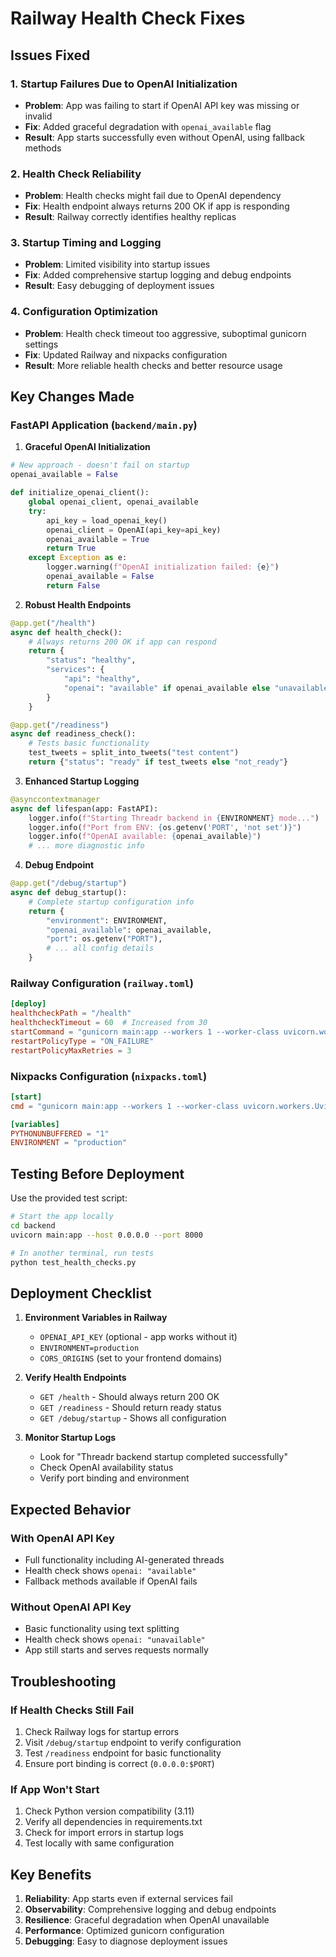 # Railway Health Check Fixes

## Issues Fixed

### 1. **Startup Failures Due to OpenAI Initialization**
- **Problem**: App was failing to start if OpenAI API key was missing or invalid
- **Fix**: Added graceful degradation with `openai_available` flag
- **Result**: App starts successfully even without OpenAI, using fallback methods

### 2. **Health Check Reliability**
- **Problem**: Health checks might fail due to OpenAI dependency
- **Fix**: Health endpoint always returns 200 OK if app is responding
- **Result**: Railway correctly identifies healthy replicas

### 3. **Startup Timing and Logging**
- **Problem**: Limited visibility into startup issues
- **Fix**: Added comprehensive startup logging and debug endpoints
- **Result**: Easy debugging of deployment issues

### 4. **Configuration Optimization**
- **Problem**: Health check timeout too aggressive, suboptimal gunicorn settings
- **Fix**: Updated Railway and nixpacks configuration
- **Result**: More reliable health checks and better resource usage

## Key Changes Made

### FastAPI Application (`backend/main.py`)

1. **Graceful OpenAI Initialization**
```python
# New approach - doesn't fail on startup
openai_available = False

def initialize_openai_client():
    global openai_client, openai_available
    try:
        api_key = load_openai_key()
        openai_client = OpenAI(api_key=api_key)
        openai_available = True
        return True
    except Exception as e:
        logger.warning(f"OpenAI initialization failed: {e}")
        openai_available = False
        return False
```

2. **Robust Health Endpoints**
```python
@app.get("/health")
async def health_check():
    # Always returns 200 OK if app can respond
    return {
        "status": "healthy",
        "services": {
            "api": "healthy",
            "openai": "available" if openai_available else "unavailable"
        }
    }

@app.get("/readiness")
async def readiness_check():
    # Tests basic functionality
    test_tweets = split_into_tweets("test content")
    return {"status": "ready" if test_tweets else "not_ready"}
```

3. **Enhanced Startup Logging**
```python
@asynccontextmanager
async def lifespan(app: FastAPI):
    logger.info(f"Starting Threadr backend in {ENVIRONMENT} mode...")
    logger.info(f"Port from ENV: {os.getenv('PORT', 'not set')}")
    logger.info(f"OpenAI available: {openai_available}")
    # ... more diagnostic info
```

4. **Debug Endpoint**
```python
@app.get("/debug/startup")
async def debug_startup():
    # Complete startup configuration info
    return {
        "environment": ENVIRONMENT,
        "openai_available": openai_available,
        "port": os.getenv("PORT"),
        # ... all config details
    }
```

### Railway Configuration (`railway.toml`)

```toml
[deploy]
healthcheckPath = "/health"
healthcheckTimeout = 60  # Increased from 30
startCommand = "gunicorn main:app --workers 1 --worker-class uvicorn.workers.UvicornWorker --bind 0.0.0.0:$PORT --timeout 120"
restartPolicyType = "ON_FAILURE"
restartPolicyMaxRetries = 3
```

### Nixpacks Configuration (`nixpacks.toml`)

```toml
[start]
cmd = "gunicorn main:app --workers 1 --worker-class uvicorn.workers.UvicornWorker --bind 0.0.0.0:$PORT --timeout 120 --log-level info --access-logfile - --error-logfile -"

[variables]
PYTHONUNBUFFERED = "1"
ENVIRONMENT = "production"
```

## Testing Before Deployment

Use the provided test script:

```bash
# Start the app locally
cd backend
uvicorn main:app --host 0.0.0.0 --port 8000

# In another terminal, run tests
python test_health_checks.py
```

## Deployment Checklist

1. **Environment Variables in Railway**
   - `OPENAI_API_KEY` (optional - app works without it)
   - `ENVIRONMENT=production`
   - `CORS_ORIGINS` (set to your frontend domains)

2. **Verify Health Endpoints**
   - `GET /health` - Should always return 200 OK
   - `GET /readiness` - Should return ready status
   - `GET /debug/startup` - Shows all configuration

3. **Monitor Startup Logs**
   - Look for "Threadr backend startup completed successfully"
   - Check OpenAI availability status
   - Verify port binding and environment

## Expected Behavior

### With OpenAI API Key
- Full functionality including AI-generated threads
- Health check shows `openai: "available"`
- Fallback methods available if OpenAI fails

### Without OpenAI API Key
- Basic functionality using text splitting
- Health check shows `openai: "unavailable"`
- App still starts and serves requests normally

## Troubleshooting

### If Health Checks Still Fail

1. Check Railway logs for startup errors
2. Visit `/debug/startup` endpoint to verify configuration
3. Test `/readiness` endpoint for basic functionality
4. Ensure port binding is correct (`0.0.0.0:$PORT`)

### If App Won't Start

1. Check Python version compatibility (3.11)
2. Verify all dependencies in requirements.txt
3. Check for import errors in startup logs
4. Test locally with same configuration

## Key Benefits

1. **Reliability**: App starts even if external services fail
2. **Observability**: Comprehensive logging and debug endpoints
3. **Resilience**: Graceful degradation when OpenAI unavailable
4. **Performance**: Optimized gunicorn configuration
5. **Debugging**: Easy to diagnose deployment issues